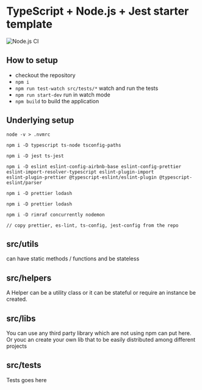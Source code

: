 # TypeScript + Node.js + Jest starter template

![Node.js CI](https://github.com/vimson/typescript-nodejs-jest-starter/actions/workflows/nodejs.yml/badge.svg)

## How to setup

- checkout the repository
- `npm i`
- `npm run test-watch src/tests/*` watch and run the tests
- `npm run start-dev` run in watch mode
- `npm build` to build the application

## Underlying setup

```shell
node -v > .nvmrc

npm i -D typescript ts-node tsconfig-paths

npm i -D jest ts-jest

npm i -D eslint eslint-config-airbnb-base eslint-config-prettier eslint-import-resolver-typescript eslint-plugin-import
eslint-plugin-prettier @typescript-eslint/eslint-plugin @typescript-eslint/parser

npm i -D prettier lodash

npm i -D prettier lodash

npm i -D rimraf concurrently nodemon

// copy prettier, es-lint, ts-config, jest-config from the repo

```

## src/utils

can have static methods / functions and be stateless

## src/helpers

A Helper can be a utility class or it can be stateful or require an instance be created.

## src/libs

You can use any third party library which are not using npm can put here. Or youc an create your own lib that to be easily distributed among different projects

## src/tests

Tests goes here
